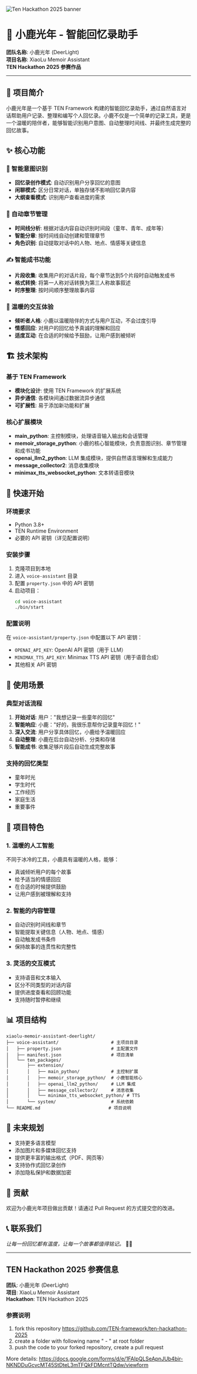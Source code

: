 ![Ten Hackathon 2025 banner](banner-hackathon.png)

# 🦌 小鹿光年 - 智能回忆录助手

**团队名称**: 小鹿光年 (DeerLight)  
**项目名称**: XiaoLu Memoir Assistant  
**TEN Hackathon 2025 参赛作品**

---

## 🎯 项目简介

小鹿光年是一个基于 TEN Framework 构建的智能回忆录助手，通过自然语言对话帮助用户记录、整理和编写个人回忆录。小鹿不仅是一个简单的记录工具，更是一个温暖的陪伴者，能够智能识别用户意图、自动整理时间线、并最终生成完整的回忆故事。

## ✨ 核心功能

### 🧠 智能意图识别
- **回忆录创作模式**: 自动识别用户分享回忆的意图
- **闲聊模式**: 区分日常对话，单独存储不影响回忆录内容
- **大纲查看模式**: 识别用户查看进度的需求

### 📖 自动章节管理
- **时间线分析**: 根据对话内容自动识别时间段（童年、青年、成年等）
- **智能分章**: 按时间线自动创建和管理章节
- **角色识别**: 自动提取对话中的人物、地点、情感等关键信息

### ✍️ 智能成书功能
- **片段收集**: 收集用户的对话片段，每个章节达到5个片段时自动触发成书
- **格式转换**: 将第一人称对话转换为第三人称故事叙述
- **时序整理**: 按时间顺序整理故事内容

### 🤗 温暖的交互体验
- **倾听者人格**: 小鹿以温暖陪伴的方式与用户互动，不会过度引导
- **情感回应**: 对用户的回忆给予真诚的理解和回应
- **适度互动**: 在合适的时候给予鼓励，让用户感到被倾听

## 🏗️ 技术架构

### 基于 TEN Framework
- **模块化设计**: 使用 TEN Framework 的扩展系统
- **异步通信**: 各模块间通过数据流异步通信
- **可扩展性**: 易于添加新功能和扩展

### 核心扩展模块
- **main_python**: 主控制模块，处理语音输入输出和会话管理
- **memoir_storage_python**: 小鹿的核心智能模块，负责意图识别、章节管理和成书功能
- **openai_llm2_python**: LLM 集成模块，提供自然语言理解和生成能力
- **message_collector2**: 消息收集模块
- **minimax_tts_websocket_python**: 文本转语音模块

## 🚀 快速开始

### 环境要求
- Python 3.8+
- TEN Runtime Environment
- 必要的 API 密钥（详见配置说明）

### 安装步骤
1. 克隆项目到本地
2. 进入 `voice-assistant` 目录
3. 配置 `property.json` 中的 API 密钥
4. 启动项目：
   ```bash
   cd voice-assistant
   ./bin/start
   ```

### 配置说明
在 `voice-assistant/property.json` 中配置以下 API 密钥：
- `OPENAI_API_KEY`: OpenAI API 密钥（用于 LLM）
- `MINIMAX_TTS_API_KEY`: Minimax TTS API 密钥（用于语音合成）
- 其他相关 API 密钥

## 🎨 使用场景

### 典型对话流程
1. **开始对话**: 用户："我想记录一些童年的回忆"
2. **智能响应**: 小鹿："好的，我很乐意帮你记录童年回忆！"
3. **深入交流**: 用户分享具体回忆，小鹿给予温暖回应
4. **自动整理**: 小鹿在后台自动分析、分类和存储
5. **智能成书**: 收集足够片段后自动生成完整故事

### 支持的回忆类型
- 童年时光
- 学生时代
- 工作经历
- 家庭生活
- 重要事件

## 🔧 项目特色

### 1. 温暖的人工智能
不同于冰冷的工具，小鹿具有温暖的人格，能够：
- 真诚倾听用户的每个故事
- 给予适当的情感回应
- 在合适的时候提供鼓励
- 让用户感到被理解和支持

### 2. 智能的内容管理
- 自动识别时间线和章节
- 智能提取关键信息（人物、地点、情感）
- 自动触发成书条件
- 保持故事的连贯性和完整性

### 3. 灵活的交互模式
- 支持语音和文本输入
- 区分不同类型的对话内容
- 提供进度查看和回顾功能
- 支持随时暂停和继续

## 📊 项目结构

```
xiaolu-memoir-assistant-deerlight/
├── voice-assistant/                    # 主项目目录
│   ├── property.json                   # 主配置文件
│   ├── manifest.json                   # 项目清单
│   └── ten_packages/
│       ├── extension/
│       │   ├── main_python/            # 主控制扩展
│       │   ├── memoir_storage_python/  # 小鹿智能核心
│       │   ├── openai_llm2_python/     # LLM 集成
│       │   ├── message_collector2/     # 消息收集
│       │   └── minimax_tts_websocket_python/ # TTS
│       └── system/                     # 系统依赖
└── README.md                          # 项目说明
```

## 🎯 未来规划

- 支持更多语言模型
- 添加图片和多媒体回忆支持
- 提供更丰富的输出格式（PDF、网页等）
- 支持协作式回忆录创作
- 添加隐私保护和数据加密

## 🤝 贡献

欢迎为小鹿光年项目做出贡献！请通过 Pull Request 的方式提交您的改进。

## 📞 联系我们

*让每一份回忆都有温度，让每一个故事都值得铭记。* 🦌✨

---

## TEN Hackathon 2025 参赛信息

**团队**: 小鹿光年 (DeerLight)  
**项目**: XiaoLu Memoir Assistant  
**Hackathon**: TEN Hackathon 2025

### 参赛说明
1. fork this repository https://github.com/TEN-framework/ten-hackathon-2025
2. create a folder with following name "<team name> - <project name>" at root folder
3. push the code to your forked repository, create a pull request

More details:
https://docs.google.com/forms/d/e/1FAIpQLSeApnJUb4bir-NKNDDuGcvcMT45StDteL3mTFQkFDMcntTQdw/viewform
